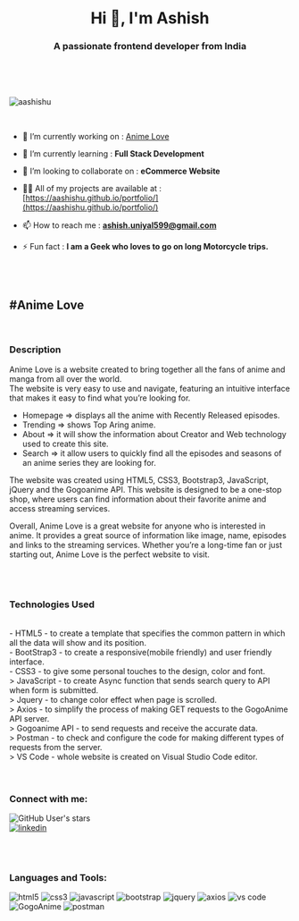 <h1 align="center">Hi 👋, I'm Ashish</h1>
<h3 align="center">A passionate frontend developer from India</h3>

<br>
<br>
<br>
<p align="left"> <img src="https://komarev.com/ghpvc/?username=aashishu&label=Profile%20views&color=0e75b6&style=flat" alt="aashishu" /> </p>
<br>


- 🔭 I’m currently working on : [Anime Love](https://aashishu.github.io/anime-love/)

- 🌱 I’m currently learning : **Full Stack Development**

- 👯 I’m looking to collaborate on : **eCommerce Website**

- 👨‍💻 All of my projects are available at : [https://aashishu.github.io/portfolio/](https://aashishu.github.io/portfolio/)

- 📫 How to reach me : **ashish.uniyal599@gmail.com**

- ⚡ Fun fact : **I am a Geek who loves to go on long Motorcycle trips.**

<br>
<br>

<h2 align="left"> #Anime Love </h2>
<br>

<h3 align="left"> Description </h3>
<p>Anime Love is a website created to bring together all the fans of anime and manga from all over the world.<br>
  The website is very easy to use and navigate, featuring an intuitive interface that makes it easy to find what you’re looking for.<br>
  
  - Homepage => displays all the anime with Recently Released episodes. <br>
  - Trending => shows Top Aring anime. <br>
  - About => it will show the information about Creator and Web technology used to create this site. <br>
  - Search => it allow users to quickly find all the episodes and seasons of an anime series they are looking for.<br>
  
  The website was created using HTML5, CSS3, Bootstrap3, JavaScript, jQuery and the Gogoanime API. This website is designed to be a one-stop shop, where users can find information about their favorite anime and access streaming services.


  Overall, Anime Love is a great website for anyone who is interested in anime. It provides a great source of information like image, name, episodes and links to the streaming services. Whether you’re a long-time fan or just starting out, Anime Love is the perfect website to visit.</p>
  <br>
  <br>
  
<h3 align="left"> Technologies Used </h3>
 <br>
 - HTML5 - to create a template that specifies the common pattern in which all the data will show and its position. <br>
 - BootStrap3 - to create a responsive(mobile friendly) and user friendly interface. <br>
 - CSS3 - to give some personal touches to the design, color and font. <br>
    > JavaScript - to create Async function that sends search query to API when form is submitted. <br>
    > Jquery - to change color effect when page is scrolled. <br>
    > Axios - to simplify the process of making GET requests to the GogoAnime API server. <br>
    > Gogoanime API - to send requests and receive the accurate data. <br>
    > Postman - to check and configure the code for making different types of requests from the server. <br>
    > VS Code - whole website is created on Visual Studio Code editor. <br>
    <br>
    <br>
<h3 align="left">Connect with me:</h3>
<p align="left">
  <img alt="GitHub User's stars" src="https://img.shields.io/github/stars/aashishu?style=social"> <br>
  <a href="https://www.linkedin.com/in/ashishuniyal599/"><img src="https://img.shields.io/badge/linkedin-profile-green?style=social&logo=linkedin&logoColor=blue&link=https://www.linkedin.com/in/ashishuniyal599/" alt="linkedin" /></a>
</p>

<br>
<br>
<h3 align="left">Languages and Tools:</h3>
<p align="left">
  <img src="https://img.shields.io/badge/html5-%23E34F26?style=for-the-badge&logo=html5&logoColor=white" alt="html5" />
  <img src="https://img.shields.io/badge/css3-%231572B6?style=for-the-badge&logo=css3&logoColor=white" alt="css3" />
  <img src="https://img.shields.io/badge/javascript-%23323330?style=for-the-badge&logo=javascript&logoColor=%23F7DF1E" alt="javascript" />
  <img src="https://img.shields.io/badge/bootstrap-%23563D7C?style=for-the-badge&logo=bootstrap&logoColor=white" alt="bootstrap" />
  <img src="https://img.shields.io/badge/jquery-%230769AD?style=for-the-badge&logo=jquery&logoColor=white" alt="jquery" />
  <img src="https://img.shields.io/badge/axios-blue?style=for-the-badge&logo=axios&logoColor=white" alt="axios" />
  <img src="https://img.shields.io/badge/vs%20code-blue?style=for-the-badge&logo=visual studio code&logoColor=white" alt="vs code" />
  <img src="https://img.shields.io/badge/GogoAnime-API-green?labelColor=Blue&style=for-the-badge" alt="GogoAnime" />
  <img src="https://img.shields.io/badge/postman-FF6C37?style=for-the-badge&logo=postman&logoColor=white" alt="postman" />
</p>
